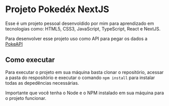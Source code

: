 # Projeto Pokedéx NextJS

Esse é um projeto pessoal desenvoldido por mim para aprendizado em tecnologias como: HTML5, CSS3, JavaScript, TypeScript, React e NextJS.

Para desenvolver esse projeto uso como API para pegar os dados a [PokeAPI](https://pokeapi.co/)

## Como executar

Para executar o projeto em sua máquina basta clonar o repositório, acessar a pasta do respositório e executar o comando `npm install` para instalar todas as depedências necessárias.

Importante que você tenha o Node e o NPM instalado em sua máquina para o projeto funcionar.
